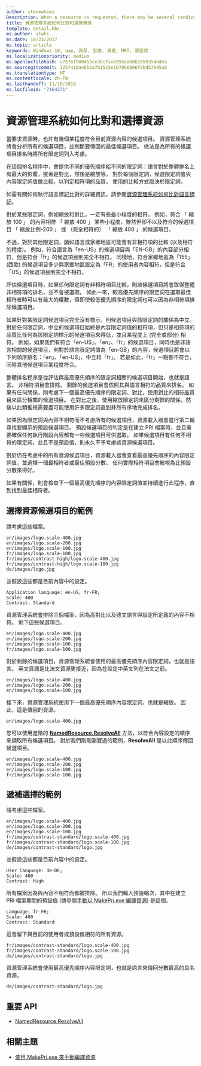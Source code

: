 ```yaml
---
author: stevewhims
Description: When a resource is requested, there may be several candidates that match the current resource context to some degree. The Resource Management System will analyze all of the candidates and determine the best candidate to return. This topic describes that process in detail and gives examples.
title: 資源管理系統如何比對和選擇資源
template: detail.hbs
ms.author: stwhi
ms.date: 10/23/2017
ms.topic: article
keywords: Windows 10, uwp, 資源, 影像, 資產, MRT, 限定詞
ms.localizationpriority: medium
ms.openlocfilehash: c7576f98045bce3bcfcee093aa8d61059354d45a
ms.sourcegitcommit: 3257416aebb5a7b1515e107866806f8bd57845a8
ms.translationtype: MT
ms.contentlocale: zh-TW
ms.lasthandoff: 11/16/2018
ms.locfileid: "7164271"
---
```

# <a name="how-the-resource-management-system-matches-and-chooses-resources"></a>資源管理系統如何比對和選擇資源
當要求資源時，也許有幾個某程度符合目前資源內容的候選項目。 資源管理系統將會分析所有的候選項目，並判斷要傳回的最佳候選項目。 做法是為所有的候選項目排名時將所有限定詞列入考慮。

在這個排名程序中，會提供不同的優先順序給不同的限定詞：語言對於整體排名上有最大的影響，接著是對比，然後是縮放等。 對於每個限定詞，候選限定詞會與內容限定詞值做比較，以判定相符項的品質。 使用的比較方式取決於限定詞。

如需有關如何執行語言標記比對的詳細資訊，請參閱[資源管理系統如何比對語言標記](how-rms-matches-lang-tags.md)。

對於某些限定詞，例如縮放和對比，一定有些最小程度的相符。 例如，符合 「 縮放 100 」 的內容相符 「 縮放 400 」 某些小程度，雖然但卻不以及符合的候選項目 「 縮放比例-200 」 或 （完全相符的） 「 縮放 400 」 的候選項目。

不過，對於其他限定詞，諸如語言或家鄉地區可能會有非相符項的比較 (以及相符的程度)。 例如，符合語言為「en-US」的候選項目與「EN-GB」的內容部分相符，但是符合「fr」的候選項目則完全不相符。 同樣地，符合家鄉地區為「155」(西歐) 的候選項目多少與家鄉地區設定為「FR」的使用者內容相符，但是符合「US」的候選項目則完全不相符。

評估候選項目時，如果任何限定詞有非相符項目比較，則該候選項目將會取得整體非相符項的排名，並不會被選取。 如此一來，較高優先順序的限定詞在選取最佳相符者時可以有最大的權數，但即使較低優先順序的限定詞也可以因為非相符項排除候選項目。

如果針對某限定詞候選項目完全沒有標示，則候選項目與該限定詞的關係為中立。 對於任何限定詞，中立的候選項目始終是內容限定詞值的相符項，但只是相符項的品質比任何為該限定詞標示的候選項目來得低，並且某程度上 (完全或部分) 相符。 例如，如果我們有符合「en-US」、「en」、「fr」的候選項目，同時也是非語言相關的候選項目，則對於語言限定詞值為「en-GB」的內容，候選項目將會以下列順序排名：「en」、「en-US」、中立和「fr」。 若是如此，「fr」一點都不符合，同時其他候選項目某程度符合。

整體排名程序是從評估與最高優先順序的限定詞相關的候選項目開始，也就是語言。 非相符項目會排除。 剩餘的候選項目會依照其與語言相符的品質來排名。 如果有任何關係，則考慮下一個最高優先順序的限定詞、對比，使用對比的相符品質目來區分相關的候選項目。 在對比之後，使用縮放限定詞來區分剩餘的關係，然後以此類推視需要盡可能使用許多限定詞直到井然有序地完成排名。

如果因為限定詞與內容不相符而不考慮所有的候選項目，資源載入器會進行第二輪尋找要顯示的預設候選項目。 預設候選項目的判定是在建立 PRI 檔案時，並且需要確保任何執行階段內容都有一些候選項目可供選取。 如果候選項目有任何不相符的限定詞，並且不是預設值，則永久不予考慮該資源候選項目。

對於仍在考慮中的所有資源候選項目，資源載入器會查看最高優先順序的內容限定詞值，並選擇一個最相符者或最佳預設分數。 任何實際相符項目會被視為比預設分數來得好。

如果有關係，則會檢查下一個最高優先順序的內容限定詞值並持續進行此程序，直到找到最佳相符者。

## <a name="example-of-choosing-a-resource-candidate"></a>選擇資源候選項目的範例
請考慮這些檔案。

```console
en/images/logo.scale-400.jpg
en/images/logo.scale-200.jpg
en/images/logo.scale-100.jpg  
fr/images/logo.scale-100.jpg
fr/images/contrast-high/logo.scale-400.jpg
fr/images/contrast-high/logo.scale-100.jpg
de/images/logo.jpg
```

並假設這些都是目前內容中的設定。

```console
Application language: en-US; fr-FR;
Scale: 400
Contrast: Standard
```

資源管理系統會排除三個檔案，因為高對比以及德文語言與設定所定義的內容不相符。 剩下這些候選項目。

```console
en/images/logo.scale-400.jpg
en/images/logo.scale-200.jpg
en/images/logo.scale-100.jpg  
fr/images/logo.scale-100.jpg
```

對於剩餘的候選項目，資源管理系統會使用的最高優先順序內容限定詞，也就是語言。 英文資源是比法文資源更接近，因為在設定中英文列在法文之前。

```console
en/images/logo.scale-400.jpg
en/images/logo.scale-200.jpg
en/images/logo.scale-100.jpg  
```

接下來，資源管理系統使用下一個最高優先順序內容限定詞，也就是縮放。 因此，這是傳回的資源。

```console
en/images/logo.scale-400.jpg
```

您可以使用進階的 [**NamedResource.ResolveAll**](/uwp/api/windows.applicationmodel.resources.core.namedresource.resolveall?branch=live) 方法，以符合內容設定的順序來擷取所有候選項目。 對於我們剛剛瀏覽過的範例，**ResolveAll** 是以此順序傳回候選項目。

```console
en/images/logo.scale-400.jpg
en/images/logo.scale-200.jpg
en/images/logo.scale-100.jpg  
fr/images/logo.scale-100.jpg
```

## <a name="example-of-producing-a-fallback-choice"></a>遞補選擇的範例
請考慮這些檔案。

```console
en/images/logo.scale-400.jpg
en/images/logo.scale-200.jpg
en/images/logo.scale-100.jpg  
fr/images/contrast-standard/logo.scale-400.jpg
fr/images/contrast-standard/logo.scale-100.jpg
de/images/contrast-standard/logo.jpg
```

並假設這些都是目前內容中的設定。

```console
User language: de-DE;
Scale: 400
Contrast: High
```

所有檔案因為與內容不相符而都被排除。 所以我們輸入預設輪次，其中在建立 PRI 檔案期間的預設值 (請參閱[手動以 MakePri.exe 編譯資源](compile-resources-manually-with-makepri.md)) 是這個。

```console
Language: fr-FR;
Scale: 400
Contrast: Standard
```

這會留下與目前的使用者或預設值相符的所有資源。

```console
fr/images/contrast-standard/logo.scale-400.jpg
fr/images/contrast-standard/logo.scale-100.jpg
de/images/contrast-standard/logo.jpg
```

資源管理系統會使用最高優先順序內容限定詞，也就是語言來傳回分數最高的具名資源。

```console
de/images/contrast-standard/logo.jpg
```

## <a name="important-apis"></a>重要 API
* [NamedResource.ResolveAll](/uwp/api/windows.applicationmodel.resources.core.namedresource.resolveall?branch=live)

## <a name="related-topics"></a>相關主題
* [使用 MakePri.exe 來手動編譯資源](compile-resources-manually-with-makepri.md)